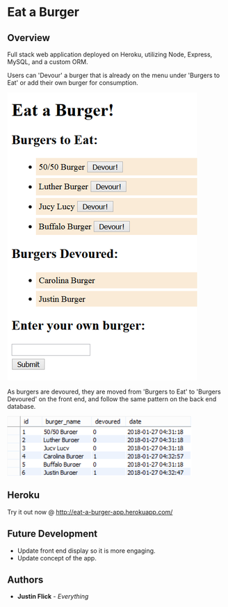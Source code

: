 # Eat a Burger

## Overview

Full stack web application deployed on Heroku, utilizing Node, Express, MySQL, and a custom ORM.

Users can 'Devour' a burger that is already on the menu under 'Burgers to Eat' or add their own burger for consumption.

![Screenshot of front end](screenshots/ss-1.png)

As burgers are devoured, they are moved from 'Burgers to Eat' to 'Burgers Devoured' on the front end, and follow the same pattern on the back end database.

![Screenshot of back end](screenshots/ss-2.png)

## Heroku

Try it out now @ http://eat-a-burger-app.herokuapp.com/

## Future Development

* Update front end display so it is more engaging.
* Update concept of the app.

## Authors

* **Justin Flick** - *Everything*